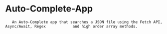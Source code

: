 # Auto-Complete-App
       An Auto-Complete app that searches a JSON file using the Fetch API, Async/Await, Regex            and high order array methods.
